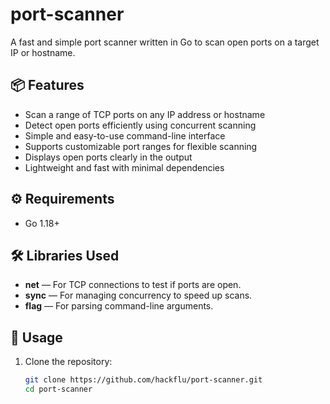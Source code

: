 # port-scanner

A fast and simple port scanner written in Go to scan open ports on a target IP or hostname.

## 📦 Features

- Scan a range of TCP ports on any IP address or hostname
- Detect open ports efficiently using concurrent scanning
- Simple and easy-to-use command-line interface
- Supports customizable port ranges for flexible scanning
- Displays open ports clearly in the output
- Lightweight and fast with minimal dependencies

## ⚙️ Requirements

- Go 1.18+

## 🛠️ Libraries Used

- **net** — For TCP connections to test if ports are open.
- **sync** — For managing concurrency to speed up scans.
- **flag** — For parsing command-line arguments.

## 🚀 Usage

1. Clone the repository:

   ```bash
   git clone https://github.com/hackflu/port-scanner.git
   cd port-scanner
